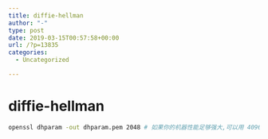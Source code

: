 ```yaml
---
title: diffie-hellman
author: "-"
type: post
date: 2019-03-15T00:57:58+00:00
url: /?p=13835
categories:
  - Uncategorized

---
```

# diffie-hellman
```bash
openssl dhparam -out dhparam.pem 2048 # 如果你的机器性能足够强大,可以用 4096 位加密
```